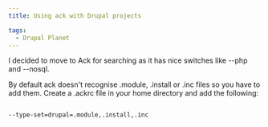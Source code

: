 ```yaml
---
title: Using ack with Drupal projects

tags:
  - Drupal Planet
---
```

I decided to move to Ack for searching as it has nice switches like --php and --nosql.

By default ack doesn't recognise .module, .install or .inc files so you have to add them. Create a .ackrc file in your home directory and add the following:

<code>
--type-set=drupal=.module,.install,.inc</code>
